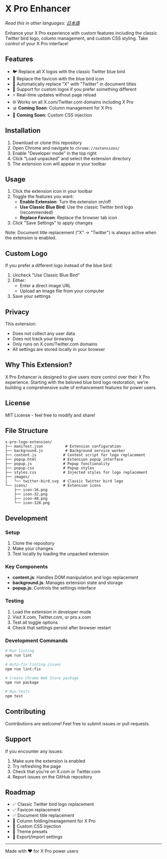 # X Pro Enhancer

*Read this in other languages: [日本語](README.ja.md)*

Enhance your X Pro experience with custom features including the classic Twitter bird logo, column management, and custom CSS styling. Take control of your X Pro interface!

## Features

- 🐦 Replace all X logos with the classic Twitter blue bird
- 🔖 Replace the favicon with the blue bird icon
- 📝 Automatically replace "X" with "Twitter" in document titles
- 🎨 Support for custom logos if you prefer something different
- ⚡ Real-time updates without page reload
- 🌐 Works on all X.com/Twitter.com domains including X Pro
- 📊 **Coming Soon**: Column management for X Pro
- 🎨 **Coming Soon**: Custom CSS injection

## Installation

1. Download or clone this repository
2. Open Chrome and navigate to `chrome://extensions/`
3. Enable "Developer mode" in the top right
4. Click "Load unpacked" and select the extension directory
5. The extension icon will appear in your toolbar

## Usage

1. Click the extension icon in your toolbar
2. Toggle the features you want:
   - **Enable Extension**: Turn the extension on/off
   - **Use Classic Blue Bird**: Use the classic Twitter bird logo (recommended)
   - **Replace Favicon**: Replace the browser tab icon
3. Click "Save Settings" to apply changes

Note: Document title replacement ("X" → "Twitter") is always active when the extension is enabled.

## Custom Logo

If you prefer a different logo instead of the blue bird:
1. Uncheck "Use Classic Blue Bird"
2. Either:
   - Enter a direct image URL
   - Upload an image file from your computer
3. Save your settings

## Privacy

This extension:
- Does not collect any user data
- Does not track your browsing
- Only runs on X.com/Twitter.com domains
- All settings are stored locally in your browser

## Why This Extension?

X Pro Enhancer is designed to give users more control over their X Pro experience. Starting with the beloved blue bird logo restoration, we're building a comprehensive suite of enhancement features for power users.

## License

MIT License - feel free to modify and share!

## File Structure

```
x-pro-logo-extension/
├── manifest.json          # Extension configuration
├── background.js          # Background service worker
├── content.js            # Content script for logo replacement
├── popup.html            # Extension popup interface
├── popup.js              # Popup functionality
├── popup.css             # Popup styles
├── styles.css            # Injected styles for logo replacement
├── images/
│   └── twitter-bird.svg  # Classic Twitter bird logo
└── icons/                # Extension icons
    ├── icon-16.png
    ├── icon-32.png
    ├── icon-48.png
    └── icon-128.png
```

## Development

### Setup
1. Clone the repository
2. Make your changes
3. Test locally by loading the unpacked extension

### Key Components
- **content.js**: Handles DOM manipulation and logo replacement
- **background.js**: Manages extension state and storage
- **popup.js**: Controls the settings interface

### Testing
1. Load the extension in developer mode
2. Visit X.com, Twitter.com, or pro.x.com
3. Test all toggle options
4. Check that settings persist after browser restart

### Development Commands
```bash
# Run linting
npm run lint

# Auto-fix linting issues
npm run lint:fix

# Create Chrome Web Store package
npm run package

# Run tests
npm test
```

## Contributing

Contributions are welcome! Feel free to submit issues or pull requests.

## Support

If you encounter any issues:
1. Make sure the extension is enabled
2. Try refreshing the page
3. Check that you're on X.com or Twitter.com
4. Report issues on the GitHub repository

## Roadmap

- ✅ Classic Twitter bird logo replacement
- ✅ Favicon replacement
- ✅ Document title replacement
- 🚧 Column folding/management for X Pro
- 🚧 Custom CSS injection
- 🚧 Theme presets
- 🚧 Export/import settings

---

Made with ❤️ for X Pro power users